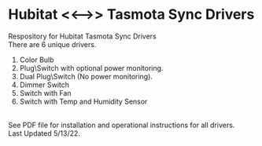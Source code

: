 # Hubitat <<-->> Tasmota Sync Drivers<br/>
Respository for Hubitat Tasmota Sync Drivers<br/>
There are 6 unique drivers.<br/>
1) Color Bulb<br/>
2) Plug\Switch with optional power monitoring.<br/>
3) Dual Plug\Switch (No power monitoring).<br/>
4) Dimmer Switch<br/>
5) Switch with Fan<br/>
6) Switch with Temp and Humidity Sensor<br/>
<br/>
See PDF file for installation and operational instructions for all drivers.<br/>
Last Updated 5/13/22.
